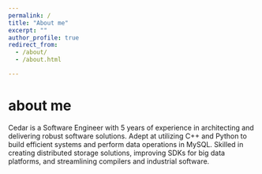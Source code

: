 ```yaml
---
permalink: /
title: "About me"
excerpt: ""
author_profile: true
redirect_from: 
  - /about/
  - /about.html

---
```




# about me
Cedar is a Software Engineer with 5 years of experience in architecting and delivering robust software solutions. Adept at utilizing C++ and Python to build efficient systems and perform data operations in MySQL. Skilled in creating distributed storage solutions, improving SDKs for big data platforms, and streamlining compilers and industrial software.


